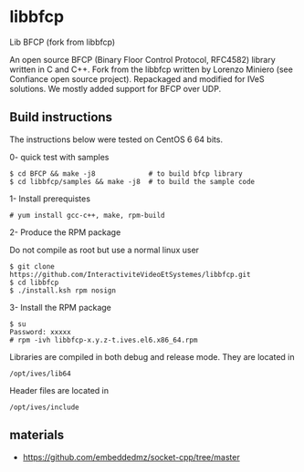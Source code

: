 # libbfcp
Lib BFCP (fork from libbfcp)

An open source BFCP (Binary Floor Control Protocol, RFC4582) library written in C
and C++. Fork from the libbfcp written by Lorenzo Miniero (see Confiance open source project).
Repackaged and modified for IVeS solutions. We mostly added support for BFCP over UDP.


## Build instructions

The instructions below were tested on CentOS 6 64 bits.

0- quick test with samples
    
    $ cd BFCP && make -j8             # to build bfcp library
    $ cd libbfcp/samples && make -j8  # to build the sample code


1- Install prerequistes

    # yum install gcc-c++, make, rpm-build


2- Produce the RPM package

Do not compile as root but use a normal linux user

    $ git clone https://github.com/InteractiviteVideoEtSystemes/libbfcp.git
    $ cd libbfcp
    $ ./install.ksh rpm nosign

3- Install the RPM package

    $ su
    Password: xxxxx
    # rpm -ivh libbfcp-x.y.z-t.ives.el6.x86_64.rpm

Libraries are compiled in both debug and release mode. They are located in

    /opt/ives/lib64

Header files are located in 

    /opt/ives/include

## materials
* https://github.com/embeddedmz/socket-cpp/tree/master

